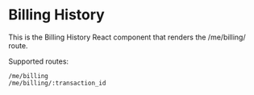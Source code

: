 Billing History
======

This is the Billing History React component that renders the /me/billing/ route.

Supported routes:

```
/me/billing
/me/billing/:transaction_id
```
